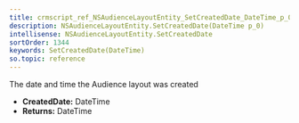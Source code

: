 ```yaml
---
title: crmscript_ref_NSAudienceLayoutEntity_SetCreatedDate_DateTime_p_0
description: NSAudienceLayoutEntity.SetCreatedDate(DateTime p_0)
intellisense: NSAudienceLayoutEntity.SetCreatedDate
sortOrder: 1344
keywords: SetCreatedDate(DateTime)
so.topic: reference
---
```



The date and time the Audience layout was created



* **CreatedDate:** DateTime
* **Returns:** DateTime


